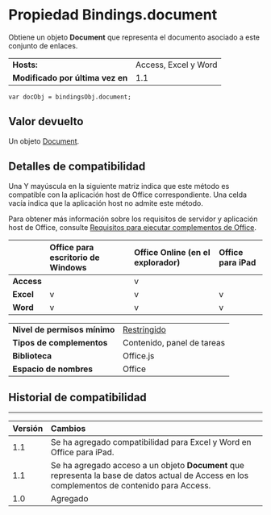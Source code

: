 
# <a name="bindings.document-property"></a>Propiedad Bindings.document
Obtiene un objeto **Document** que representa el documento asociado a este conjunto de enlaces.

|||
|:-----|:-----|
|**Hosts:**|Access, Excel y Word|
|**Modificado por última vez en**|1.1|

```
var docObj = bindingsObj.document;
```


## <a name="return-value"></a>Valor devuelto

Un objeto [Document](../../reference/shared/bindings.document.md).


## <a name="support-details"></a>Detalles de compatibilidad


Una Y mayúscula en la siguiente matriz indica que este método es compatible con la aplicación host de Office correspondiente. Una celda vacía indica que la aplicación host no admite este método.

Para obtener más información sobre los requisitos de servidor y aplicación host de Office, consulte [Requisitos para ejecutar complementos de Office](../../docs/overview/requirements-for-running-office-add-ins.md).


||**Office para escritorio de Windows**|**Office Online (en el explorador)**|**Office para iPad**|
|:-----|:-----|:-----|:-----|
|**Access**||v||
|**Excel**|v|v|v|
|**Word**|v|v|v|

|||
|:-----|:-----|
|**Nivel de permisos mínimo**|[Restringido](../../docs/develop/requesting-permissions-for-api-use-in-content-and-task-pane-add-ins.md)|
|**Tipos de complementos**|Contenido, panel de tareas|
|**Biblioteca**|Office.js|
|**Espacio de nombres**|Office|

## <a name="support-history"></a>Historial de compatibilidad



****


|**Versión**|**Cambios**|
|:-----|:-----|
|1.1|Se ha agregado compatibilidad para Excel y Word en Office para iPad.|
|1.1|Se ha agregado acceso a un objeto **Document** que representa la base de datos actual de Access en los complementos de contenido para Access.|
|1.0|Agregado|
